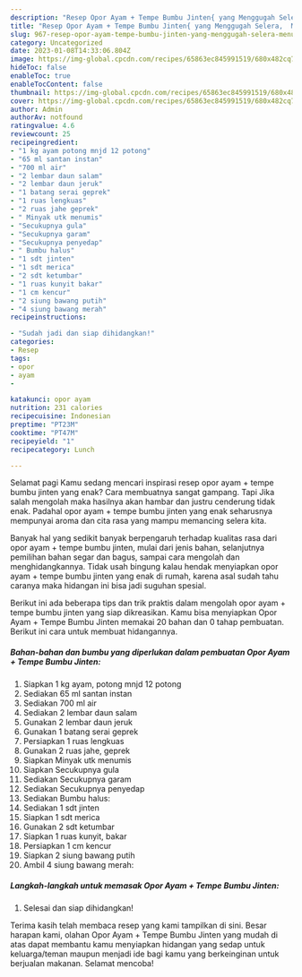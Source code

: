 ```yaml
---
description: "Resep Opor Ayam + Tempe Bumbu Jinten{ yang Menggugah Selera,  Menu Buat lebaran"
title: "Resep Opor Ayam + Tempe Bumbu Jinten{ yang Menggugah Selera,  Menu Buat lebaran"
slug: 967-resep-opor-ayam-tempe-bumbu-jinten-yang-menggugah-selera-menu-buat-lebaran
category: Uncategorized
date: 2023-01-08T14:33:06.804Z
image: https://img-global.cpcdn.com/recipes/65863ec845991519/680x482cq70/opor-ayam-tempe-bumbu-jinten-foto-resep-utama.jpg
hideToc: false
enableToc: true
enableTocContent: false
thumbnail: https://img-global.cpcdn.com/recipes/65863ec845991519/680x482cq70/opor-ayam-tempe-bumbu-jinten-foto-resep-utama.jpg
cover: https://img-global.cpcdn.com/recipes/65863ec845991519/680x482cq70/opor-ayam-tempe-bumbu-jinten-foto-resep-utama.jpg
author: Admin
authorAv: notfound
ratingvalue: 4.6
reviewcount: 25
recipeingredient:
- "1 kg ayam potong mnjd 12 potong"
- "65 ml santan instan"
- "700 ml air"
- "2 lembar daun salam"
- "2 lembar daun jeruk"
- "1 batang serai geprek"
- "1 ruas lengkuas"
- "2 ruas jahe geprek"
- " Minyak utk menumis"
- "Secukupnya gula"
- "Secukupnya garam"
- "Secukupnya penyedap"
- " Bumbu halus"
- "1 sdt jinten"
- "1 sdt merica"
- "2 sdt ketumbar"
- "1 ruas kunyit bakar"
- "1 cm kencur"
- "2 siung bawang putih"
- "4 siung bawang merah"
recipeinstructions:

- "Sudah jadi dan siap dihidangkan!"
categories:
- Resep
tags:
- opor
- ayam
- 

katakunci: opor ayam  
nutrition: 231 calories
recipecuisine: Indonesian
preptime: "PT23M"
cooktime: "PT47M"
recipeyield: "1"
recipecategory: Lunch

---
```



Selamat pagi Kamu sedang mencari inspirasi resep opor ayam + tempe bumbu jinten yang enak? Cara membuatnya sangat gampang. Tapi Jika salah mengolah maka hasilnya akan hambar dan justru cenderung tidak enak. Padahal opor ayam + tempe bumbu jinten yang enak seharusnya mempunyai aroma dan cita rasa yang mampu memancing selera kita.


Banyak hal yang sedikit banyak berpengaruh terhadap kualitas rasa dari opor ayam + tempe bumbu jinten, mulai dari jenis bahan, selanjutnya pemilihan bahan segar dan bagus, sampai cara mengolah dan menghidangkannya. Tidak usah bingung kalau hendak menyiapkan opor ayam + tempe bumbu jinten yang enak di rumah, karena asal sudah tahu caranya maka hidangan ini bisa jadi suguhan spesial.




Berikut ini ada beberapa tips dan trik praktis dalam mengolah opor ayam + tempe bumbu jinten yang siap dikreasikan. Kamu bisa menyiapkan Opor Ayam + Tempe Bumbu Jinten memakai 20 bahan dan 0 tahap pembuatan. Berikut ini cara untuk membuat hidangannya.

<!--inarticleads1-->

##### Bahan-bahan dan bumbu yang diperlukan dalam pembuatan Opor Ayam + Tempe Bumbu Jinten:

1. Siapkan 1 kg ayam, potong mnjd 12 potong
1. Sediakan 65 ml santan instan
1. Sediakan 700 ml air
1. Sediakan 2 lembar daun salam
1. Gunakan 2 lembar daun jeruk
1. Gunakan 1 batang serai geprek
1. Persiapkan 1 ruas lengkuas
1. Gunakan 2 ruas jahe, geprek
1. Siapkan  Minyak utk menumis
1. Siapkan Secukupnya gula
1. Sediakan Secukupnya garam
1. Sediakan Secukupnya penyedap
1. Sediakan  Bumbu halus:
1. Sediakan 1 sdt jinten
1. Siapkan 1 sdt merica
1. Gunakan 2 sdt ketumbar
1. Siapkan 1 ruas kunyit, bakar
1. Persiapkan 1 cm kencur
1. Siapkan 2 siung bawang putih
1. Ambil 4 siung bawang merah:




<!--inarticleads2-->

##### Langkah-langkah untuk memasak Opor Ayam + Tempe Bumbu Jinten:


1. Selesai dan siap dihidangkan!



Terima kasih telah membaca resep yang kami tampilkan di sini. Besar harapan kami, olahan Opor Ayam + Tempe Bumbu Jinten yang mudah di atas dapat membantu kamu menyiapkan hidangan yang sedap untuk keluarga/teman maupun menjadi ide bagi kamu yang berkeinginan untuk berjualan makanan. Selamat mencoba!
